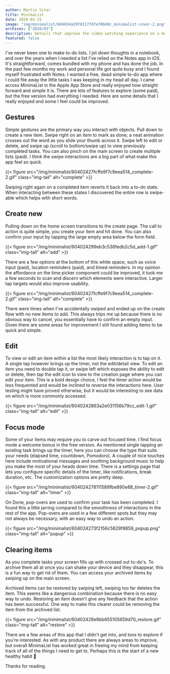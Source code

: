 ```yaml
---
author: Martin Sitar
title: MinimaList
date: 2020-03-25
image: "img/minimalist/604034a29781177dfef8b60c_minimalist-cover-2.png"
archives: ["2020/03"]
description: Details that improve the video watching experience on a mobile phone.
featured: false
---
```


I've never been one to make to-do lists. I jot down thoughts in a notebook, and over the years when I needed a list I've relied on the Notes app in iOS. It's straightforward, comes bundled with my phone and has done the job. In the past few months my work and personal life got quite busy and I found myself frustrated with Notes. I wanted a free, dead simple to-do app where I could file away the little tasks I was keeping in my head all day. I came across MinimaList in the Apple App Store and really enjoyed how straight forward and simple it is. There are lots of features to explore (some paid), but the free version had everything I needed. Here are some details that I really enjoyed and some I feel could be improved.

## Gestures
Simple gestures are the primary way you interact with objects. Pull down to create a new item. Swipe right on an item to mark as done; a neat animation crosses out the word as you slide your thumb across it. Swipe left to edit or delete, and swipe up (scroll to bottom/swipe up) to view previously completed tasks. You can also pinch on the main screen to create multiple lists (paid). I think the swipe interactions are a big part of what make this app feel so quick.

{{< figure src="/img/minimalist/60402427fcffe9f7c9eea514_complete-2.gif" class="img-tall" alt="complete" >}}

Swiping right again on a completed item reverts it back into a to-do state. When interacting between these states I discovered the entire row is swipe-able which helps with short words.

## Create new
Pulling down on the home screen transitions to the create page. The call to action is quite simple, you create your item and hit done. You can also confirm your input by tapping the large empty area below the form field.

{{< figure src="/img/minimalist/604024299eb3c536fedb2c5d_add-1.gif" class="img-tall" alt="add" >}}

There are a few options at the bottom of this white space, such as voice input (paid), location reminders (paid), and timed reminders. In my opinion the affordance on the time picker component could be improved, it took me a few seconds to scan and discern which elements were interactive. Larger tap targets would also improve usability.

{{< figure src="/img/minimalist/60402427fcffe9f7c9eea514_complete-2.gif" class="img-tall" alt="complete" >}}

There were times when I've accidentally swiped and ended up on the create flow with no new items to add. This always trips me up because there is no obvious way to cancel, you essentially have to confirm an empty input. Given there are some areas for improvement I still found adding items to be quick and simple.

## Edit
To view or edit an item within a list the most likely interaction is to tap on it. A single tap however brings up the timer, not the edit/detail view. To edit an item you need to double tap it, or swipe left which exposes the ability to edit or delete, then tap the edit icon to view to the creation page where you can edit your item. This is a bold design choice, I feel the timer action would be less frequented and would be inclined to reverse the interactions here. User testing might have proved otherwise, but it would be interesting to see data on which is more commonly accessed.

{{< figure src="/img/minimalist/6040242863a2e031156b79cc_edit-1.gif" class="img-tall" alt="edit" >}}

## Focus mode
Some of your items may require you to carve out focused time. I find focus mode a welcome bonus in the free version. As mentioned single tapping an existing task brings up the timer, here you can choose the type that suits your needs (elapsed time, countdown, Pomodoro). A couple of nice touches here include motivational messages and soothing background music to help you make the most of your heads down time. There is a settings page that lets you configure specific details of the timer, like notifications, break duration, etc. The customization options are pretty deep.

{{< figure src="/img/minimalist/604024278111589fbe890e88_timer-2.gif" class="img-tall" alt="timer" >}}

On Done, pop-overs are used to confirm your task has been completed. I found this a little jarring compared to the smoothness of interactions in the rest of the app. Pop-overs are used in a few different spots but they may not always be necessary, with an easy way to undo an action.

{{< figure src="/img/minimalist/604024273f2156c5829f8859_popup.png" class="img-tall" alt="popup" >}}

## Clearing items
As you complete tasks your screen fills up with crossed out to-do's. To archive them all at once you can shake your device and they disappear, this is a fun way to get rid of them. You can access your archived items by swiping up on the main screen.

Archived items can be restored by swiping left, swiping too far deletes the item. This seems like a dangerous combination because there is no easy way to undo. Restoring an item doesn't give any feedback that the action has been successful. One way to make this clearer could be removing the item from the archived list.

{{< figure src="/img/minimalist/60402428e9bb655105659d70_restore.gif" class="img-tall" alt="restore" >}}

There are a few areas of this app that I didn't get into, and tons to explore if you're interested. As with any product there are always areas to improve, but overall MinimaList has worked great in freeing my mind from keeping track of all of the things I need to get to. Perhaps this is the start of a new healthy habit 🤞

Thanks for reading.